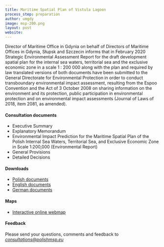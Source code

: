 ```yaml
---
title: Maritime Spatial Plan of Vistula Lagoon
process_step: preparation
author: umgdy
image: msp-200.png
layout: post
website: 
---
```


Director of Maritime Office in Gdynia on behalf of Directors of Maritime Offices in Gdynia, Słupsk and Szczecin
informs that in February 2020 Strategic Environmental Assessment Report for the draft development spatial plan 
for the internal sea waters, territorial sea and the exclusive economic zone in a scale 1&nbsp;:&nbsp;200&nbsp;000 
along with the plan and required by law translated versions of both documents have been submitted 
to the General Directorate for Environmental Protection in order to conduct transboundary environmental impact assessment, 
resulting from the Espoo Convention and the Act of 3 October 2008 on sharing information on the environment and its protection, 
public participation in environmental protection and on environmental impact assessments 
(Journal of Laws of 2018, item 2081, as amended).


#### Consultation documents

- Executive Summary
- Explanatory Memorandum
- Environmental Impact Prediction for the Maritime Spatial Plan of the Polish Internal Sea Waters, Territorial Sea, and Exclusive Economic Zone
in Scale 1:200,000 (Environmental Report)
- General Provisions
- Detailed Decisions

#### Downloads

- [Polish documents](https://github.com/PolishMSP/PolishSeaAreas/releases/download/v3.0/msp-polish-sea-areas-pl.zip)
- [English documents](https://github.com/PolishMSP/PolishSeaAreas/releases/download/v3.0/msp-polish-sea-areas-en.zip)
- [German documents](https://github.com/PolishMSP/PolishSeaAreas/releases/download/v3.0/msp-polish-sea-areas-de.zip)

#### Maps
- [Interactive online webmap](https://mapy.umgdy.gov.pl/pzp/apps/webappviewer/index.html?id=0540604136b54738b1e0494c40f297ab)


#### Feedback
Please send your questions, comments and feedback to *consultations@polishmsp.eu*
